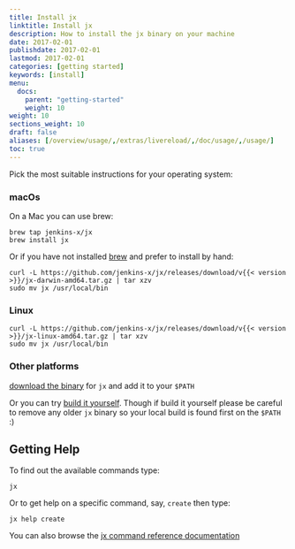 ```yaml
---
title: Install jx
linktitle: Install jx
description: How to install the jx binary on your machine
date: 2017-02-01
publishdate: 2017-02-01
lastmod: 2017-02-01
categories: [getting started]
keywords: [install]
menu:
  docs:
    parent: "getting-started"
    weight: 10
weight: 10
sections_weight: 10
draft: false
aliases: [/overview/usage/,/extras/livereload/,/doc/usage/,/usage/]
toc: true
---
```


Pick the most suitable instructions for your operating system:

### macOs

On a Mac you can use brew:

```shell
brew tap jenkins-x/jx
brew install jx 
```

Or if you have not installed [brew](https://brew.sh/) and prefer to install by hand:

```shell
curl -L https://github.com/jenkins-x/jx/releases/download/v{{< version >}}/jx-darwin-amd64.tar.gz | tar xzv 
sudo mv jx /usr/local/bin
```

### Linux

```shell
curl -L https://github.com/jenkins-x/jx/releases/download/v{{< version >}}/jx-linux-amd64.tar.gz | tar xzv 
sudo mv jx /usr/local/bin
```
    
### Other platforms
    
[download the binary](https://github.com/jenkins-x/jx/releases) for `jx` and add it to your `$PATH`

Or you can try [build it yourself](https://github.com/jenkins-x/jx/blob/master/docs/contributing/hacking.md). Though if build it yourself please be careful to remove any older `jx` binary so your local build is found first on the `$PATH` :)

## Getting Help

To find out the available commands type:

    jx

Or to get help on a specific command, say, `create` then type:

    jx help create

You can also browse the [jx command reference documentation](/commands/jx)